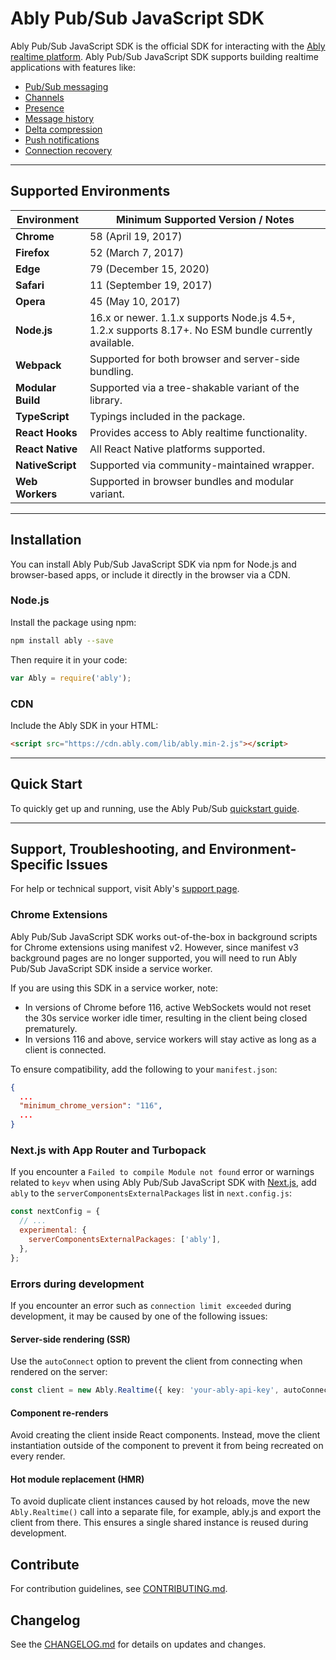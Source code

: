 # Ably Pub/Sub JavaScript SDK

Ably Pub/Sub JavaScript SDK is the official SDK for interacting with the [Ably realtime platform](https://ably.com/docs/platform#platform). Ably Pub/Sub JavaScript SDK supports building realtime applications with features like:

- [Pub/Sub messaging](https://ably.com/docs/realtime)
- [Channels](https://ably.com/docs/channels)
- [Presence](https://ably.com/docs/presence-occupancy/presence)
- [Message history](https://ably.com/docs/storage-history/history)
- [Delta compression](https://ably.com/docs/channels/options/deltas)
- [Push notifications](https://ably.com/docs/push)
- [Connection recovery](https://ably.com/docs/realtime/usage#connection-state-recovery)

---

## Supported Environments

| Environment      | Minimum Supported Version / Notes                                                                   |
|------------------|-----------------------------------------------------------------------------------------------------|
| **Chrome**       | 58 (April 19, 2017)                                                                                 |
| **Firefox**      | 52 (March 7, 2017)                                                                                  |
| **Edge**         | 79 (December 15, 2020)                                                                              |
| **Safari**       | 11 (September 19, 2017)                                                                             |
| **Opera**        | 45 (May 10, 2017)                                                                                   |
| **Node.js**      | 16.x or newer. 1.1.x supports Node.js 4.5+, 1.2.x supports 8.17+. No ESM bundle currently available.|
| **Webpack**      | Supported for both browser and server-side bundling.                                                |
| **Modular Build**| Supported via a tree-shakable variant of the library.                                               |
| **TypeScript**   | Typings included in the package.                                                                    |
| **React Hooks**  | Provides access to Ably realtime functionality.                                                     |
| **React Native** | All React Native platforms supported.                                                               |
| **NativeScript** | Supported via community-maintained wrapper.                                                         |
| **Web Workers**  | Supported in browser bundles and modular variant.                                                   |

---

## Installation

You can install Ably Pub/Sub JavaScript SDK via npm for Node.js and browser-based apps, or include it directly in the browser via a CDN.


### Node.js

Install the package using npm:

```bash
npm install ably --save
```

Then require it in your code:

```javascript
var Ably = require('ably');
```

### CDN

Include the Ably SDK in your HTML:

```html
<script src="https://cdn.ably.com/lib/ably.min-2.js"></script>
```

---

## Quick Start

To quickly get up and running, use the Ably Pub/Sub [quickstart guide](https://ably.com/docs/getting-started/quickstart).

---

## Support, Troubleshooting, and Environment-Specific Issues

For help or technical support, visit Ably's [support page](https://ably.com/support).

### Chrome Extensions

Ably Pub/Sub JavaScript SDK works out-of-the-box in background scripts for Chrome extensions using manifest v2. However, since manifest v3 background pages are no longer supported, you will need to run Ably Pub/Sub JavaScript SDK inside a service worker.

If you are using this SDK in a service worker, note:

- In versions of Chrome before 116, active WebSockets would not reset the 30s service worker idle timer, resulting in the client being closed prematurely.
- In versions 116 and above, service workers will stay active as long as a client is connected.

To ensure compatibility, add the following to your `manifest.json`:

```json
{
  ...
  "minimum_chrome_version": "116",
  ...
}
```

### Next.js with App Router and Turbopack

If you encounter a `Failed to compile Module not found` error or warnings related to `keyv` when using Ably Pub/Sub JavaScript SDK with [Next.js](https://nextjs.org/docs/app/api-reference/next-config-js/serverComponentsExternalPackages), add `ably` to the `serverComponentsExternalPackages` list in `next.config.js`:

```javascript
const nextConfig = {
  // ...
  experimental: {
    serverComponentsExternalPackages: ['ably'],
  },
};
```

### Errors during development

If you encounter an error such as `connection limit exceeded` during development, it may be caused by one of the following issues:

#### Server-side rendering (SSR)

Use the `autoConnect` option to prevent the client from connecting when rendered on the server:

```typescript
const client = new Ably.Realtime({ key: 'your-ably-api-key', autoConnect: typeof window !== 'undefined' });
```

#### Component re-renders

Avoid creating the client inside React components. Instead, move the client instantiation outside of the component to prevent it from being recreated on every render.

#### Hot module replacement (HMR)

To avoid duplicate client instances caused by hot reloads, move the new `Ably.Realtime()` call into a separate file, for example, ably.js and export the client from there. This ensures a single shared instance is reused during development.

## Contribute

For contribution guidelines, see [CONTRIBUTING.md](./CONTRIBUTING.md).

## Changelog

See the [CHANGELOG.md](./CHANGELOG.md) for details on updates and changes.
